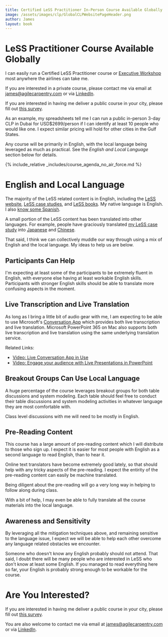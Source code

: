 ```yaml
---
title: Certified LeSS Practitioner In-Person Course Available Globally
image: /assets/images/clp/GlobalCLPWebsitePageHeader.png
author: James
layout: book
---
```


# LeSS Practitioner Course Available Globally

I can easily run a Certified LeSS Practitioner course or [Executive Workshop]({{site.baseurl}}/cle/global/) most anywhere the airlines can take me.

If you are interested in a private course, please contact me via email at [james@agilecarpentry.com](mailto:james@agilecarpentry.com) or via [LinkedIn](https://www.linkedin.com/in/jamescarpenter1/).

If you are interested in having me deliver a public course in your city, please fill out [this survey](https://forms.gle/7BtgehG84c73YTmJA).

As an example, my spreadsheets tell me I can run a public in-person 3-day CLP in Dubai for USD$2699/person if I can identify at least 10 people who would like one. I expect similar pricing will hold for other cities in the Gulf States.

Any course will be primarily in English, with the local language being leveraged as much as practical. See the _English and Local Language_ section below for details.

{% include_relative _includes/course_agenda_no_air_force.md %}

# English and Local Language

The majority of the LeSS related content is in English, including the [LeSS website](https://less.works), [LeSS case studies](https://less.works/case-studies), and [LeSS books](https://less.works/resources/learning-resources/books). My native language is English. I also [know some Spanish](https://www.linkedin.com/pulse/learning-spanish-baselang-james-carpenter/).

A small portion of the LeSS content has been translated into other languages. For example, people have graciously translated [my LeSS case study](https://less.works/case-studies/large-server-hardware-company) into [Japanese](https://less.works/jp/case-studies/large-server-hardware-company) and [Chinese](https://less.works/zh-CN/case-studies/large-server-hardware-company).

That said, I think we can collectively muddle our way through using a mix of English and the local language. My ideas to help us are below.

## Participants Can Help

I'm expecting at least some of the participants to be extremely fluent in English, with everyone else having at least workable English skills. Participants with stronger English skills should be able to translate more confusing aspects in the moment.

## Live Transcription and Live Translation

As long as I bring a little bit of audio gear with me, I am expecting to be able to use Microsoft's [Conversation App](https://translator.microsoft.com/) which provides both live transcription and live translation. Microsoft PowerPoint 365 on Mac also supports both live transcription and live translation using the same underlying translation service.

Related Links:
* [Video: Live Conversation App in Use](https://www.youtube.com/watch?v=MgsSoZZVe2U&t=1s)
* [Video: Engage your audience with Live Presentations in PowerPoint](https://www.youtube.com/watch?v=Lzfqwn05Lzg)

## Breakout Groups Can Use Local Language
A huge percentage of the course leverages breakout groups for both table discussions and system modeling. Each table should feel free to conduct their table discussions and system modeling activities in whatever language they are most comfortable with.

Class level discussions with me will need to be mostly in English.

## Pre-Reading Content

This course has a large amount of pre-reading content which I will distribute to those who sign up. I expect it is easier for most people with English as a second language to read English, than to hear it. 

Online text translators have become extremely good lately, so that should help with any tricky aspects of the pre-reading. I expect the entirity of the pre-reading content can easily be machine translated.

Being diligent about the pre-reading will go a very long way in helping to follow along during class.

With a bit of help, I may even be able to fully translate all the course materials into the local language.

## Awareness and Sensitivity

By leveraging all the mitigation techniques above, and remaining sensitive to the language issue, I expect we will be able to help each other overcome any language related obstacles we encounter.

Someone who doesn't know any English probably should not attend. That said, I doubt there will be many people who are interested in LeSS who don't know at least some English. If you managed to read everything here so far, your English is probably strong enough to be workable for the course.

# Are You Interested?

If you are interested in having me deliver a public course in your city, please fill out [this survey](https://forms.gle/7BtgehG84c73YTmJA). 

You are also welcome to contact me via email at [james@agilecarpentry.com](mailto:james@agilecarpentry.com) or via [LinkedIn](https://www.linkedin.com/in/jamescarpenter1/).

